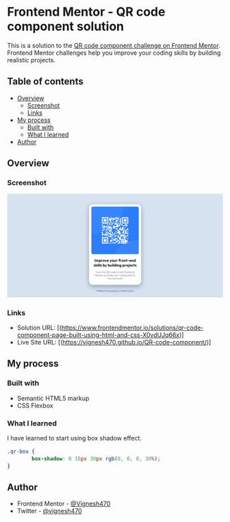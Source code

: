 # Frontend Mentor - QR code component solution

This is a solution to the [QR code component challenge on Frontend Mentor](https://www.frontendmentor.io/challenges/qr-code-component-iux_sIO_H). Frontend Mentor challenges help you improve your coding skills by building realistic projects. 

## Table of contents

- [Overview](#overview)
  - [Screenshot](#screenshot)
  - [Links](#links)
- [My process](#my-process)
  - [Built with](#built-with)
  - [What I learned](#what-i-learned)
- [Author](#author)

## Overview

### Screenshot

![](./design/My%20solution.PNG)

### Links

- Solution URL: [(https://www.frontendmentor.io/solutions/qr-code-component-page-built-using-html-and-css-X0vdUJq66x)]
- Live Site URL: [(https://vignesh470.github.io/QR-code-component/)]

## My process

### Built with

- Semantic HTML5 markup
- CSS Flexbox

### What I learned

I have learned to start using box shadow effect.

```css
.qr-box {
        box-shadow: 0 10px 30px rgb(0, 0, 0, 30%);
}
```

## Author

- Frontend Mentor - [@Vignesh470](https://www.frontendmentor.io/profile/Vignesh470)
- Twitter - [@vignesh470](https://www.twitter.com/vignesh470)

